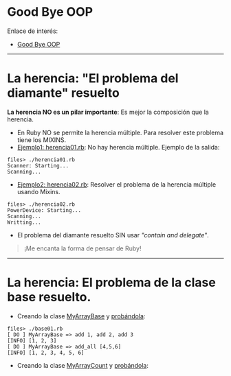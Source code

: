 
# Good Bye OOP

Enlace de interés:
* [Good Bye OOP](https://medium.com/@cscalfani/goodbye-object-oriented-programming-a59cda4c0e53)

---

# La herencia: "El problema del diamante" resuelto

**La herencia NO es un pilar importante**: Es mejor la composición que la herencia.

* En Ruby NO se permite la herencia múltiple. Para resolver este problema tiene los MIXINS.
* [Ejemplo1: herencia01.rb](./files/herencia01.rb): No hay herencia múltiple. Ejemplo de la salida:
```
files> ./herencia01.rb
Scanner: Starting...
Scanning...
```

* [Ejemplo2: herencia02.rb](./files/herencia02.rb): Resolver el problema de la herencia múltiple usando Mixins.
```
files> ./herencia02.rb
PowerDevice: Starting...
Scanning...
Writting...
```

* El problema del diamante resuelto SIN usar _"contain and delegate"_.

> ¡Me encanta la forma de pensar de Ruby!

---

# La herencia: El problema de la clase base resuelto.

* Creando la clase [MyArrayBase](./files/my-array-base.rb) y [probándola](./files/base01.rb):
```
files> ./base01.rb
[ DO ] MyArrayBase => add 1, add 2, add 3
[INFO] [1, 2, 3]
[ DO ] MyArrayBase => add_all [4,5,6]
[INFO] [1, 2, 3, 4, 5, 6]
```
* Creando la clase [MyArrayCount](./files/my-array-count.rb) y [probándola](./files/base02.rb):
```
```
